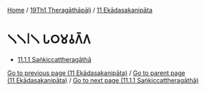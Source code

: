 
[Home](/) / [19Th1 Theragāthāpāḷi](...md) / [11 Ekādasakanipāta](../19Th1/11.md)

# 𑁧𑁧𑁇𑁧 𑀧𑀞𑀫𑀯𑀕𑁆𑀕

* [11.1.1 Saṅkiccattheragāthā](11.1/11.1.1.md)

[Go to previous page (11 Ekādasakanipāta)](../19Th1/11.md) / [Go to parent page (11 Ekādasakanipāta)](../19Th1/11.md) / [Go to next page (11.1.1 Saṅkiccattheragāthā)](11.1/11.1.1.md)


